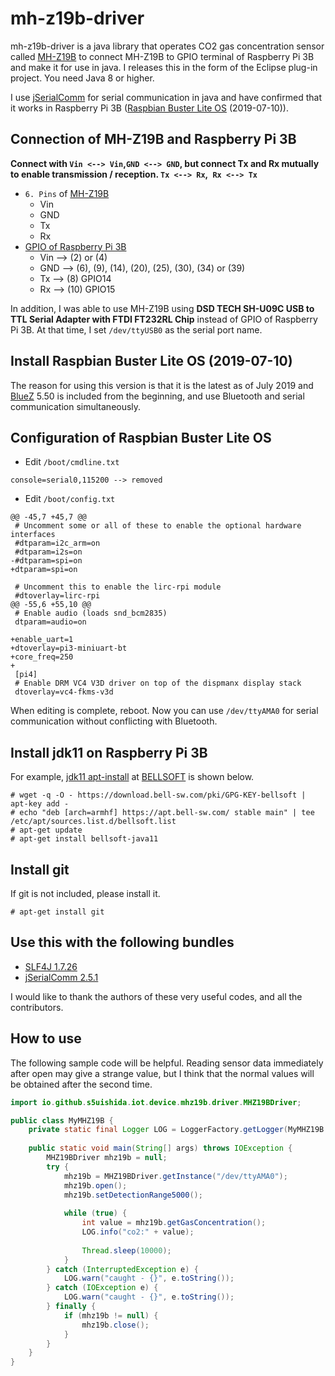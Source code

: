 # mh-z19b-driver
mh-z19b-driver is a java library that operates CO2 gas concentration sensor called [MH-Z19B](https://www.winsen-sensor.com/d/files/infrared-gas-sensor/mh-z19b-co2-ver1_0.pdf) to connect MH-Z19B to GPIO terminal of Raspberry Pi 3B and make it for use in java. I releases this in the form of the Eclipse plug-in project.
You need Java 8 or higher.

I use [jSerialComm](https://github.com/Fazecast/jSerialComm)
for serial communication in java and have confirmed that it works in Raspberry Pi 3B ([Raspbian Buster Lite OS](https://www.raspberrypi.org/downloads/raspbian/) (2019-07-10)).

## Connection of MH-Z19B and Raspberry Pi 3B
**Connect with `Vin <--> Vin`,`GND <--> GND`, but connect Tx and Rx mutually to enable transmission / reception. `Tx <--> Rx`,` Rx <--> Tx`**
- `6. Pins` of [MH-Z19B](https://www.winsen-sensor.com/d/files/infrared-gas-sensor/mh-z19b-co2-ver1_0.pdf)
  - Vin
  - GND
  - Tx
  - Rx
- [GPIO of Raspberry Pi 3B](https://www.raspberrypi.org/documentation/usage/gpio/README.md)
  - Vin --> (2) or (4)
  - GND --> (6), (9), (14), (20), (25), (30), (34) or (39)
  - Tx --> (8) GPIO14
  - Rx --> (10) GPIO15
  
In addition, I was able to use MH-Z19B using **DSD TECH SH-U09C USB to TTL Serial Adapter with FTDI FT232RL Chip** instead of GPIO of Raspberry Pi 3B. At that time, I set `/dev/ttyUSB0` as the serial port name.
  
## Install Raspbian Buster Lite OS (2019-07-10)
The reason for using this version is that it is the latest as of July 2019 and [BlueZ](http://www.bluez.org/) 5.50 is included from the beginning, and use Bluetooth and serial communication simultaneously.

## Configuration of Raspbian Buster Lite OS
- Edit `/boot/cmdline.txt`
```
console=serial0,115200 --> removed
```
- Edit `/boot/config.txt`
```
@@ -45,7 +45,7 @@
 # Uncomment some or all of these to enable the optional hardware interfaces
 #dtparam=i2c_arm=on
 #dtparam=i2s=on
-#dtparam=spi=on
+dtparam=spi=on
 
 # Uncomment this to enable the lirc-rpi module
 #dtoverlay=lirc-rpi
@@ -55,6 +55,10 @@
 # Enable audio (loads snd_bcm2835)
 dtparam=audio=on
 
+enable_uart=1
+dtoverlay=pi3-miniuart-bt
+core_freq=250
+
 [pi4]
 # Enable DRM VC4 V3D driver on top of the dispmanx display stack
 dtoverlay=vc4-fkms-v3d
```
When editing is complete, reboot. Now you can use `/dev/ttyAMA0` for serial communication without conflicting with Bluetooth.

## Install jdk11 on Raspberry Pi 3B
For example, [jdk11 apt-install](https://apt.bell-sw.com/) at [BELLSOFT](https://bell-sw.com/) is shown below.
```
# wget -q -O - https://download.bell-sw.com/pki/GPG-KEY-bellsoft | apt-key add -
# echo "deb [arch=armhf] https://apt.bell-sw.com/ stable main" | tee /etc/apt/sources.list.d/bellsoft.list
# apt-get update
# apt-get install bellsoft-java11
```

## Install git
If git is not included, please install it.
```
# apt-get install git
```

## Use this with the following bundles
- [SLF4J 1.7.26](https://www.slf4j.org/)
- [jSerialComm 2.5.1](https://mvnrepository.com/artifact/com.fazecast/jSerialComm/2.5.1)

I would like to thank the authors of these very useful codes, and all the contributors.

## How to use
The following sample code will be helpful. Reading sensor data immediately after open may give a strange value, but I think that the normal values will be obtained after the second time.
```java
import io.github.s5uishida.iot.device.mhz19b.driver.MHZ19BDriver;

public class MyMHZ19B {
    private static final Logger LOG = LoggerFactory.getLogger(MyMHZ19B.class);
    
    public static void main(String[] args) throws IOException {
        MHZ19BDriver mhz19b = null;
        try {
            mhz19b = MHZ19BDriver.getInstance("/dev/ttyAMA0");
            mhz19b.open();
            mhz19b.setDetectionRange5000();
            
            while (true) {
                int value = mhz19b.getGasConcentration();
                LOG.info("co2:" + value);
                
                Thread.sleep(10000);
            }
        } catch (InterruptedException e) {
            LOG.warn("caught - {}", e.toString());
        } catch (IOException e) {
            LOG.warn("caught - {}", e.toString());
        } finally {
            if (mhz19b != null) {
                mhz19b.close();
            }
        }
    }
}
```
